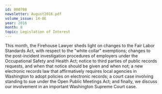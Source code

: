 ```yaml
---
id: 000708
newsletter: August2016.pdf
volume_issue: 14-8E
year: 2016
month: 8
topic: Legislation of Interest
---
```


This  month, the Firehouse Lawyer sheds light on changes to the Fair Labor Standards Act, with respect to the "white collar" exemptions; changes to the post-incident investigation procedures of employers under the Occupational Safety and Health Act; notice to third parties of public records requests, and when that notice should be given and when not; a new electronic records law that affirmatively requires local agencies in Washington to adopt policies on electronic records; a court case involving standing to sue under the Open Public Meetings Act; and finally, we discuss our involvement in an important Washington Supreme Court case.